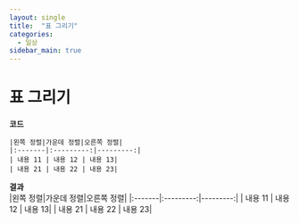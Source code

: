 ```yaml
---
layout: single
title:  "표 그리기"
categories:
  - 일상
sidebar_main: true
---
```


# 표 그리기  
  **코드**  
  ```
  |왼쪽 정렬|가운데 정렬|오른쪽 정렬|
  |:-------|:---------:|---------:|
  | 내용 11 | 내용 12 | 내용 13|
  | 내용 21 | 내용 22 | 내용 23|
  ```  
  **결과**  
  |왼쪽 정렬|가운데 정렬|오른쪽 정렬|
  |:-------|:---------:|---------:|
  | 내용 11 | 내용 12 | 내용 13|
  | 내용 21 | 내용 22 | 내용 23|
